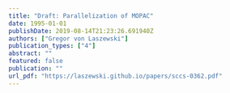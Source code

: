 ```yaml
---
title: "Draft: Parallelization of MOPAC"
date: 1995-01-01
publishDate: 2019-08-14T21:23:26.691940Z
authors: ["Gregor von Laszewski"]
publication_types: ["4"]
abstract: ""
featured: false
publication: ""
url_pdf: "https://laszewski.github.io/papers/sccs-0362.pdf"
---
```


